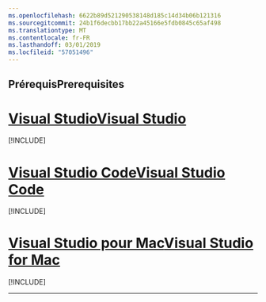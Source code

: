 ```yaml
---
ms.openlocfilehash: 6622b89d521290538148d185c14d34b06b121316
ms.sourcegitcommit: 24b1f6decbb17bb22a45166e5fdb0845c65af498
ms.translationtype: MT
ms.contentlocale: fr-FR
ms.lasthandoff: 03/01/2019
ms.locfileid: "57051496"
---
```

## <a name="prerequisites"></a><span data-ttu-id="ff6a7-101">Prérequis</span><span class="sxs-lookup"><span data-stu-id="ff6a7-101">Prerequisites</span></span>

# <a name="visual-studiotabvisual-studio"></a>[<span data-ttu-id="ff6a7-102">Visual Studio</span><span class="sxs-lookup"><span data-stu-id="ff6a7-102">Visual Studio</span></span>](#tab/visual-studio)

[!INCLUDE[](~/includes/net-core-prereqs-vs-2.2.md)]

# <a name="visual-studio-codetabvisual-studio-code"></a>[<span data-ttu-id="ff6a7-103">Visual Studio Code</span><span class="sxs-lookup"><span data-stu-id="ff6a7-103">Visual Studio Code</span></span>](#tab/visual-studio-code)

[!INCLUDE[](~/includes/net-core-prereqs-vsc-2.2.md)]

# <a name="visual-studio-for-mactabvisual-studio-mac"></a>[<span data-ttu-id="ff6a7-104">Visual Studio pour Mac</span><span class="sxs-lookup"><span data-stu-id="ff6a7-104">Visual Studio for Mac</span></span>](#tab/visual-studio-mac)

[!INCLUDE[](~/includes/net-core-prereqs-mac-2.2.md)]

---